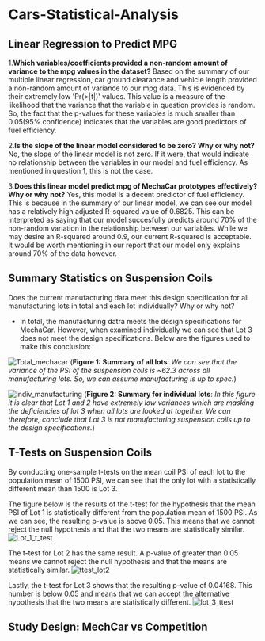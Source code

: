 # Cars-Statistical-Analysis

## Linear Regression to Predict MPG
1.**Which variables/coefficients provided a non-random amount of variance to the mpg values in the dataset?**
Based on the summary of our multiple linear regression, car ground clearance and vehicle length provided a non-random amount of variance to our mpg data. This is evidenced by their extremely low 'Pr(>|t|)' values. This value is a measure of the likelihood that the variance that the variable in question provides is random. So, the fact that the p-values for these variables is much smaller than 0.05(95% confidence) indicates that the variables are good predictors of fuel efficiency.  

2.**Is the slope of the linear model considered to be zero? Why or why not?**
No, the slope of the linear model is not zero. If it were, that would indicate no relationship between the variables in our model and fuel efficiency. As mentioned in question 1, this is not the case.

3.**Does this linear model predict mpg of MechaCar prototypes effectively? Why or why not?**
Yes, this model is a decent predictor of fuel efficiency. This is because in the summary of our linear model, we can see our model has a relatively high adjusted R-squared value of 0.6825. This can be interpreted as saying that our model succesfully predicts around 70% of the non-random variation in the relationship between our variables. While we may desire an R-squared around 0.9, our current R-squared is acceptable. It would be worth mentioning in our report that our model only explains around 70% of the data however.

## Summary Statistics on Suspension Coils
Does the current manufacturing data meet this design specification for all manufacturing lots in total and each lot individually? Why or why not?
- In total, the manufacturing datra meets the design specifications for MechaCar. However, when examined individually we can see that Lot 3 does not meet the design specifications. Below are the figures used to make this conclusion:

![Total_mechacar](https://user-images.githubusercontent.com/93050931/154864974-eaf64d83-b989-4c6f-9500-7c7035931482.png)
(**Figure 1: Summary of all lots**: *We can see that the variance of the PSI of the suspension coils is ~62.3 across all manufacturing lots. So, we can assume manufacturing is up to spec.*)

![indiv_manufacturing](https://user-images.githubusercontent.com/93050931/154865057-185aa6af-d18c-4af3-b301-8a987c8721e8.png)
(**Figure 2: Summary for individual lots**: *In this figure it is clear that Lot 1 and 2 have extremely low variances which are masking the deficiencies of lot 3 when all lots are looked at together. We can therefore, conclude that Lot 3 is not manufacturing suspension coils up to the design specifications.*)


## T-Tests on Suspension Coils
By conducting one-sample t-tests on the mean coil PSI of each lot to the population mean of 1500 PSI, we can see that the only lot with a statistically different mean than 1500 is Lot 3.

The figure below is the results of the t-test for the hypothesis that the mean PSI of Lot 1 is statistically different from the population mean of 1500 PSI. As we can see, the resulting p-value is above 0.05. This means that we cannot reject the null hypothesis and that the two means are statistically similar.
![Lot_1_t_test](https://user-images.githubusercontent.com/93050931/154866056-a37e693e-c0ff-4908-a3d9-664c2df39b2a.png)

The t-test for Lot 2 has the same result. A p-value of greater than 0.05 means we cannot reject the null hypothesis and that the means are statistically similar.
![ttest_lot2](https://user-images.githubusercontent.com/93050931/154866182-60584207-6645-4638-81a3-2a5d7c4b16e0.png)

Lastly, the t-test for Lot 3 shows that the resulting p-value of 0.04168. This number is below 0.05 and means that we can accept the alternative hypothesis that the two means are statistically different.
![lot_3_ttest](https://user-images.githubusercontent.com/93050931/154866235-422c41a1-dd4b-4634-bcbf-aed8f76f1e9d.png)




## Study Design: MechCar vs Competition
